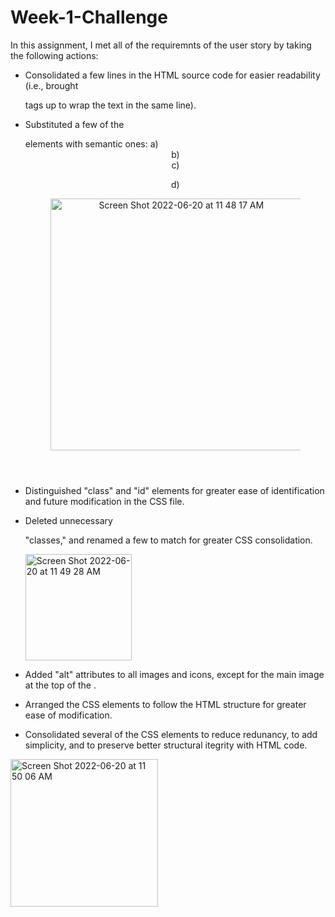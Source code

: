 # Week-1-Challenge 

In this assignment, I met all of the requiremnts of the user story by taking the following actions:
  - Consolidated a few lines in the HTML source code for easier readability (i.e., brought <p> tags up to wrap the text in the same line).
  - Substituted a few of the <div> elements with semantic ones:
      a) <header> 
      b) <nav> 
      c) <figure> 
      d) <section>
    
    <img width="403" alt="Screen Shot 2022-06-20 at 11 48 17 AM" src="https://user-images.githubusercontent.com/106923428/174655522-000d3145-5978-4e57-b10a-d603cd09315e.png">

 - Distinguished "class" and "id" elements for greater ease of identification and future modification in the CSS file.
 - Deleted unnecessary <div> "classes," and renamed a few to match for greater CSS consolidation.
    
    <img width="170" alt="Screen Shot 2022-06-20 at 11 49 28 AM" src="https://user-images.githubusercontent.com/106923428/174655596-b6bbd283-772d-45f9-9689-a3db3754dba4.png">

    
 - Added "alt" attributes to all images and icons, except for the main image at the top of the <body>.
 - Arranged the CSS elements to follow the HTML structure for greater ease of modification.
 - Consolidated several of the CSS elements to reduce redunancy, to add simplicity, and to preserve better structural itegrity with HTML code.
    
  <img width="236" alt="Screen Shot 2022-06-20 at 11 50 06 AM" src="https://user-images.githubusercontent.com/106923428/174655671-63bbba32-1ec7-4b89-b895-dc56cee61db5.png">

